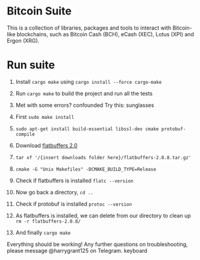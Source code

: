 # Bitcoin Suite

This is a collection of libraries, packages and tools to interact with Bitcoin-like blockchains, such as Bitcoin Cash (BCH), eCash (XEC), Lotus (XPI) and Ergon (XRG).

# Run suite

1. Install `cargo make` using `cargo install --force cargo-make`
2. Run `cargo make` to build the project and run all the tests
3. Met with some errors? confounded Try this: sunglasses

1. First `sudo make install`
2. `sudo apt-get install build-essential libssl-dev cmake protobuf-compile`
3. Download [flatbuffers 2.0](https://github.com/google/flatbuffers/releases/tag/v2.0.8)
4. `tar xf '/{insert downloads folder here}/flatbuffers-2.0.8.tar.gz'`
5. `cmake -G "Unix Makefiles" -DCMAKE_BUILD_TYPE=Release`
6. Check if flatbuffers is installed `flatc --version`
7. Now go back a directory, `cd ..`
8. Check if protobuf is installed `protoc --version`
9. As flatbuffers is installed, we can delete from our directory to clean up `rm -r flatbuffers-2.0.8/`
10. And finally `cargo make`

Everything should be working! 
Any further questions on troubleshooting, please message @harrygrant125 on Telegram. keyboard
